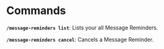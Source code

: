 # Commands

**`/message-reminders list`**: Lists your all Message Reminders.

**`/message-reminders cancel`**: Cancels a Message Reminder.
